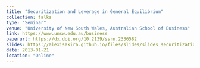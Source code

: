 ```yaml
---
title: "Securitization and Leverage in General Equilibrium"
collection: talks
type: "Seminar"
venue: "University of New South Wales, Australian School of Business"
link: https://www.unsw.edu.au/business
paperurl: https://dx.doi.org/10.2139/ssrn.2336582
slides: https://alexisakira.github.io/files/slides/slides_securitization.pdf
date: 2013-01-21
location: "Online"
---
```

